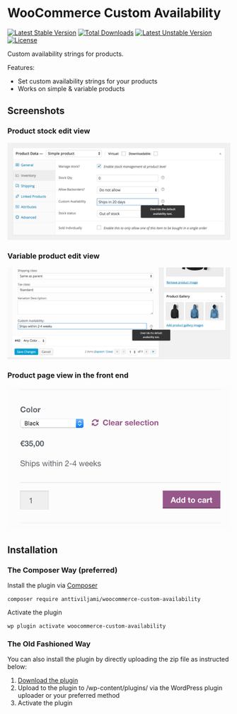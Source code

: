 # WooCommerce Custom Availability
[![Latest Stable Version](https://poser.pugx.org/anttiviljami/woocommerce-custom-availability/v/stable)](https://packagist.org/packages/anttiviljami/woocommerce-custom-availability) [![Total Downloads](https://poser.pugx.org/anttiviljami/woocommerce-custom-availability/downloads)](https://packagist.org/packages/anttiviljami/woocommerce-custom-availability) [![Latest Unstable Version](https://poser.pugx.org/anttiviljami/woocommerce-custom-availability/v/unstable)](https://packagist.org/packages/anttiviljami/woocommerce-custom-availability) [![License](https://poser.pugx.org/anttiviljami/woocommerce-custom-availability/license)](https://packagist.org/packages/anttiviljami/woocommerce-custom-availability)

Custom availability strings for products.

Features:
- Set custom availability strings for your products
- Works on simple & variable products

## Screenshots

### Product stock edit view
![Simple Product View](/assets/screenshot-1.png)

### Variable product edit view
![Variable Product View](/assets/screenshot-2.png)

### Product page view in the front end
![Front End View](/assets/screenshot-3.png)

## Installation

### The Composer Way (preferred)

Install the plugin via [Composer](https://getcomposer.org/)
```
composer require anttiviljami/woocommerce-custom-availability
```

Activate the plugin
```
wp plugin activate woocommerce-custom-availability
```

### The Old Fashioned Way

You can also install the plugin by directly uploading the zip file as instructed below:

1. [Download the plugin](archive/master.zip)
2. Upload to the plugin to /wp-content/plugins/ via the WordPress plugin uploader or your preferred method
3. Activate the plugin

